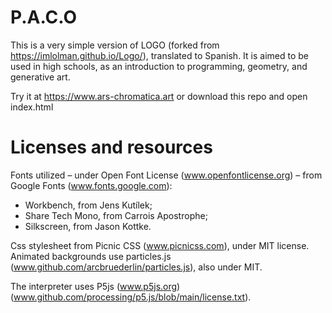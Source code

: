 # P.A.C.O

This is a very simple version of LOGO (forked from https://imlolman.github.io/Logo/), 
translated to Spanish. It is aimed to be used in high schools, as an introduction to
programming, geometry, and generative art.

Try it at https://www.ars-chromatica.art or download this repo and open index.html

# Licenses and resources

Fonts utilized – under Open Font License (www.openfontlicense.org) – from Google Fonts (www.fonts.google.com):

- Workbench, from Jens Kutílek;
- Share Tech Mono, from Carrois Apostrophe;
- Silkscreen, from Jason Kottke.

Css stylesheet from Picnic CSS (www.picnicss.com), under MIT license. Animated backgrounds use particles.js 
(www.github.com/arcbruederlin/particles.js), also under MIT.

The interpreter uses P5js (www.p5js.org) (www.github.com/processing/p5.js/blob/main/license.txt).